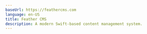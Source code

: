 ```yaml
---
baseUrl: https://feathercms.com
language: en-US
title: Feather CMS
description: A modern Swift-based content management system.
---
```

